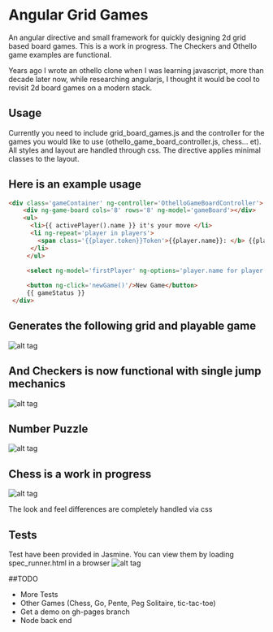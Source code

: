 # Angular Grid Games

An angular directive and small framework for quickly designing 2d grid based board games. This is a work in progress. The Checkers and Othello game examples are functional.

Years ago I wrote an othello clone when I was learning javascript, more than decade later now, while researching angularjs, I thought it would be cool to revisit 2d board games on a modern stack.  

## Usage

Currently you need to include grid_board_games.js and the controller for the games you would like to use (othello_game_board_controller.js, chess... et). All styles and layout are handled through css. The directive applies minimal classes to the layout. 

## Here is an example usage
```html
<div class='gameContainer' ng-controller='OthelloGameBoardController'>
    <div ng-game-board cols='8' rows='8' ng-model='gameBoard'></div> 
    <ul>
      <li>{{ activePlayer().name }} it's your move </li>
      <li ng-repeat='player in players'>
        <span class='{{player.token}}Token'>{{player.name}}: </b> {{player.score}}
      </li>
     </ul>

     <select ng-model='firstPlayer' ng-options='player.name for player in players'></select>
    
     <button ng-click='newGame()'/>New Game</button>
     {{ gameStatus }}
 </div>

```

## Generates the following grid and playable game
![alt tag](https://raw.github.com/byllc/AngularGridGames/master/images/othello.png)

## And Checkers is now functional with single jump mechanics
![alt tag](https://raw.github.com/byllc/AngularGridGames/master/images/checkers.png)

## Number Puzzle
![alt tag](https://raw.github.com/byllc/AngularGridGames/master/images/numbers.png)


## Chess is a work in progress
![alt tag](https://raw.github.com/byllc/AngularGridGames/master/images/chess.png)

The look and feel differences are completely handled via css

## Tests
Test have been provided in Jasmine. You can view them by loading spec_runner.html in a browser
![alt tag](https://raw.github.com/byllc/AngularGridGames/master/images/spec.png)

##TODO
 * More Tests
 * Other Games (Chess, Go, Pente, Peg Solitaire, tic-tac-toe)
 * Get a demo on gh-pages branch
 * Node back end
